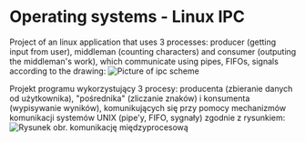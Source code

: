 # Operating systems - Linux IPC

Project of an linux application that uses 3 processes: producer (getting input from user), middleman (counting characters) and consumer (outputing the middleman's work), which communicate using pipes, FIFOs, signals according to the drawing:
![Picture of ipc scheme](https://github.com/jkerr0/projekt-so-2021/blob/master/os_ipc_pict_eng.png)


Projekt programu wykorzystujący 3 procesy: producenta (zbieranie danych od użytkownika), "pośrednika" (zliczanie znaków) i konsumenta (wypisywanie wyników), komunikujących się przy pomocy mechanizmów komunikacji systemów UNIX (pipe'y, FIFO, sygnały) zgodnie z rysunkiem:
![Rysunek obr. komunikację międzyprocesową](https://github.com/jkerr0/projekt-so-2021/blob/master/os_ipc_pict_pl.png)
